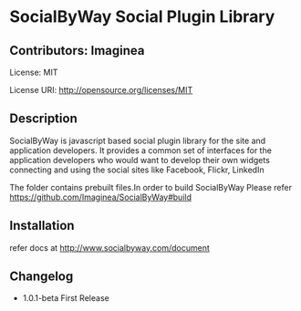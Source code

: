 SocialByWay Social Plugin Library
=================================

Contributors: Imaginea
---------------------------------
License: MIT

License URI: http://opensource.org/licenses/MIT

Description
---------------------------------
SocialByWay is javascript based social plugin library for the site and application developers.
It provides a common set of interfaces for the application developers who would want to develop their own widgets connecting and using the social sites like Facebook, Flickr, LinkedIn

The folder contains prebuilt files.In order to build SocialByWay Please refer
https://github.com/Imaginea/SocialByWay#build


Installation
---------------------------------
refer docs at http://www.socialbyway.com/document

Changelog
---------------------------------
* 1.0.1-beta First Release

